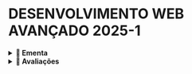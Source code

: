 # DESENVOLVIMENTO WEB AVANÇADO 2025-1

<details>
<summary><strong>📕 Ementa</strong></summary>

Desenvolvimento de projetos computacionais de backend com uso de C# e .Net Core e projetos computacionais frontend com o uso de frameworks JavaScript.

</details>

<details>
<summary><strong>🎯 Avaliações</strong></summary>

`Em construção`

</details> 
